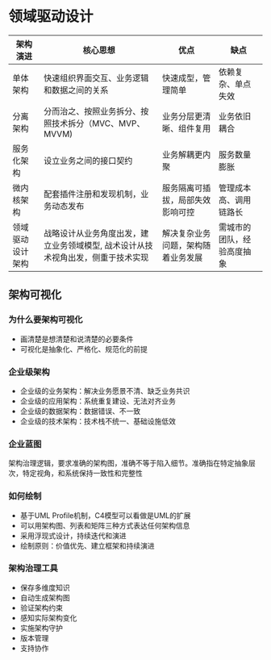 # 领域驱动设计

| 架构演进         | 核心思想                                                                         | 优点                               | 缺点                       |
| ---------------- | -------------------------------------------------------------------------------- | ---------------------------------- | -------------------------- |
| 单体架构         | 快速组织界面交互、业务逻辑和数据之间的关系                                       | 快速成型，管理简单                 | 依赖复杂、单点失效         |
| 分离架构         | 分而治之、按照业务拆分、按照技术拆分（MVC、MVP、MVVM)                            | 业务分层更清晰、组件复用           | 业务依旧耦合               |
| 服务化架构       | 设立业务之间的接口契约                                                           | 业务解耦更内聚                     | 服务数量膨胀               |
| 微内核架构       | 配套插件注册和发现机制，业务动态发布                                             | 服务隔离可插拔，局部失效影响可控   | 管理成本高、调用链路长     |
| 领域驱动设计架构 | 战略设计从业务角度出发，建立业务领域模型, 战术设计从技术视角出发，侧重于技术实现 | 解决复杂业务问题，架构随着业务发展 | 需城市的团队，经验高度抽象 |

## 架构可视化

### 为什么要架构可视化

- 画清楚是想清楚和说清楚的必要条件
- 可视化是抽象化、严格化、规范化的前提

### 企业级架构

- 企业级的业务架构：解决业务愿景不清、缺乏业务共识
- 企业级的应用架构：系统重复建设、无法对齐业务
- 企业级的数据架构：数据错误、不一致
- 企业级的技术架构：技术栈不统一、基础设施低效

### 企业蓝图

架构治理逻辑，要求准确的架构图，准确不等于陷入细节。准确指在特定抽象层次，特定视角，和系统保持一致性和完整性

### 如何绘制

- 基于UML Profile机制，C4模型可以看做是UML的扩展
- 可以用架构图、列表和矩阵三种方式表达任何架构信息
- 采用浮现式设计，持续迭代和演进
- 绘制原则：价值优先、建立框架和持续演进

### 架构治理工具

- 保存多维度知识
- 自动生成架构图
- 验证架构约束
- 感知实际架构变化
- 实施架构守护
- 版本管理
- 支持协作